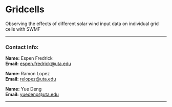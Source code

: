 # Gridcells
Observing the effects of different solar wind input data on individual grid cells with SWMF
___
### Contact Info:
**Name:** Espen Fredrick  
**Email:** espen.fredrick@uta.edu

**Name:** Ramon Lopez   
**Email:** relopez@uta.edu  

**Name:** Yue Deng  
**Email:** yuedeng@uta.edu  
___
